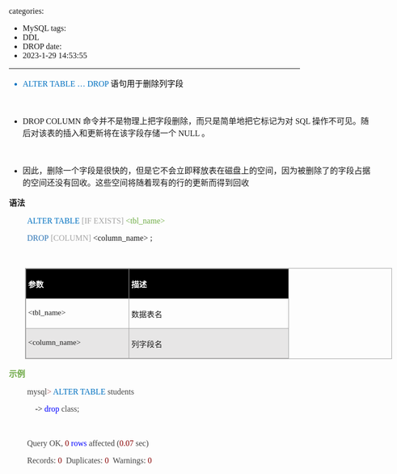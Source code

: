categories:
- MySQL
tags:
- DDL
- DROP
date:
- 2023-1-29 14:53:55
---

<body lang=zh-CN style='font-family:"Microsoft YaHei UI";font-size:12.0pt'>
<!--StartFragment-->

<div style='direction:ltr;border-width:100%'>

<div style='direction:ltr;margin-top:0in;margin-left:0in;width:7.5638in'>

<div style='direction:ltr;margin-top:0in;margin-left:0in;width:7.5638in'>

<ul type=disc style='direction:ltr;unicode-bidi:embed;margin-top:0in;
 margin-bottom:0in'>
 <li style='margin-top:0;margin-bottom:0;vertical-align:middle;color:#0070C0'><span
     style='font-family:"Comic Sans MS";font-size:12.0pt;color:#0070C0'
     lang=zh-CN>ALTER TABLE</span><span style='font-family:"Comic Sans MS";
     font-size:12.0pt;color:#0070C0' lang=en-US> … DROP </span><span
     style='font-family:"Microsoft YaHei UI";font-size:12.0pt;color:black'
     lang=zh-CN>语句用于删除列字段</span></li>
</ul>

<p style='margin-left:.375in;font-family:Calibri;font-size:12.0pt'>&nbsp;</p>

<ul type=disc style='direction:ltr;unicode-bidi:embed;margin-top:0in;
 margin-bottom:0in'>
 <li style='margin-top:0;margin-bottom:0;vertical-align:middle'><span
     style='font-family:"Comic Sans MS";font-size:12.0pt'>DROP COLUMN </span><span
     style='font-family:"Microsoft YaHei UI";font-size:12.0pt'>命令并不是物理上把字段删除，而只是简单地把它标记为对</span><span
     style='font-family:"Comic Sans MS";font-size:12.0pt'> SQL </span><span
     style='font-family:"Microsoft YaHei UI";font-size:12.0pt'>操作不可见。随后对该表的插入和更新将在该字段存储一个</span><span
     style='font-family:"Comic Sans MS";font-size:12.0pt'> NULL </span><span
     style='font-family:"Microsoft YaHei UI";font-size:12.0pt'>。</span></li>
</ul>

<p style='margin-left:.375in;font-family:"Microsoft YaHei UI";
font-size:12.0pt'>&nbsp;</p>

<ul type=disc style='direction:ltr;unicode-bidi:embed;margin-top:0in;
 margin-bottom:0in'>
 <li style='margin-top:0;margin-bottom:0;vertical-align:middle'><span
     style='font-family:"Microsoft YaHei UI";font-size:12.0pt'>因此，删除一个字段是很快的，但是它不会立即释放表在磁盘上的空间，因为被删除了的字段占据的空间还没有回收。这些空间将随着现有的行的更新而得到回收</span></li>
</ul>

<p style='font-family:"Microsoft YaHei UI";font-size:12.0pt'><span
style='font-weight:bold'>语法</span></p>

<p style='margin-left:.375in;font-family:"Comic Sans MS";font-size:
12.0pt'><span style='color:#0070C0' lang=zh-CN>ALTER TABLE</span><span
style='color:#0070C0' lang=en-US> </span><span style='color:#A5A5A5'
lang=en-US>[</span><span style='color:#A5A5A5' lang=zh-CN>IF EXISTS</span><span
style='color:#A5A5A5' lang=en-US>]</span><span style='color:#0070C0'
lang=zh-CN> </span><span style='color:#70AD47' lang=en-US>&lt;</span><span
style='color:#70AD47' lang=zh-CN>tbl_name</span><span style='color:#70AD47'
lang=en-US>&gt;</span></p>

<p style='margin-left:.375in;font-family:"Comic Sans MS";font-size:
12.0pt'><span style='color:#2E75B5' lang=zh-CN>DROP</span><span lang=en-US> </span><span
style='color:#A5A5A5' lang=en-US>[</span><span style='color:#A5A5A5'
lang=zh-CN>COLUMN</span><span style='color:#A5A5A5' lang=en-US>]</span><span
lang=zh-CN> </span><span lang=en-US>&lt;</span><span lang=zh-CN>column_</span><span
lang=en-US>name&gt; ;</span></p>

<p style='margin-left:.375in;font-family:"Comic Sans MS";font-size:
12.0pt' lang=en-US>&nbsp;</p>

<div style='direction:ltr'>

<table border=1 cellpadding=0 cellspacing=0 valign=top style='direction:ltr;
 border-collapse:collapse;border-style:solid;border-color:#A3A3A3;border-width:
 1pt;margin-left:.3333in' title="" summary="">
 <tr>
  <td style='border-style:solid;border-color:#A3A3A3;border-width:1pt;
  background-color:black;vertical-align:top;width:2.0333in;padding:2.0pt 3.0pt 2.0pt 3.0pt'>
  <p style='font-family:"Microsoft YaHei UI";font-size:11.5pt;
  color:white'><span style='font-weight:bold'>参数</span></p>
  </td>
  <td style='border-style:solid;border-color:#A3A3A3;border-width:1pt;
  background-color:black;vertical-align:top;width:3.1923in;padding:2.0pt 3.0pt 2.0pt 3.0pt'>
  <p style='font-family:"Microsoft YaHei UI";font-size:11.5pt;
  color:white'><span style='font-weight:bold'>描述</span></p>
  </td>
 </tr>
 <tr>
  <td style='border-style:solid;border-color:#A3A3A3;border-width:1pt;
  vertical-align:top;width:2.0333in;padding:2.0pt 3.0pt 2.0pt 3.0pt'>
  <p style='font-family:"Comic Sans MS";font-size:11.5pt'
  lang=en-US>&lt;tbl_name&gt;</p>
  </td>
  <td style='border-style:solid;border-color:#A3A3A3;border-width:1pt;
  vertical-align:top;width:3.1923in;padding:2.0pt 3.0pt 2.0pt 3.0pt'>
  <p style='font-family:"Microsoft YaHei UI";font-size:11.5pt'>数据表名</p>
  </td>
 </tr>
 <tr>
  <td style='border-style:solid;border-color:#A3A3A3;border-width:1pt;
  background-color:#E7E6E6;vertical-align:top;width:2.0333in;padding:2.0pt 3.0pt 2.0pt 3.0pt'>
  <p style='font-family:"Comic Sans MS";font-size:11.5pt'><span
  lang=en-US>&lt;</span><span lang=zh-CN>column_</span><span lang=en-US>name&gt;</span></p>
  </td>
  <td style='border-style:solid;border-color:#A3A3A3;border-width:1pt;
  background-color:#E7E6E6;vertical-align:top;width:3.1923in;padding:2.0pt 3.0pt 2.0pt 3.0pt'>
  <p style='font-family:"Microsoft YaHei UI";font-size:11.5pt'>列字段名</p>
  </td>
 </tr>
</table>

</div>

<p style='font-family:"Microsoft YaHei UI";font-size:12.0pt;
color:#6DA845'><span style='font-weight:bold'>示例</span></p>

<p style='margin-left:.375in;font-family:"Comic Sans MS";font-size:
12.0pt'><span style='color:#444444' lang=zh-CN>mysql</span><span
style='color:#AB5656' lang=zh-CN>&gt; </span><span style='color:#0070C0'
lang=zh-CN>ALTER TABLE</span><span style='color:#0070C0' lang=en-US> </span><span
style='color:#444444' lang=zh-CN>students</span></p>

<p style='margin-left:.375in;font-family:"Comic Sans MS";font-size:
12.0pt'><span style='mso-spacerun:yes'>    </span>-&gt; <span style='color:
blue'>drop</span><span style='color:#444444'> class;</span></p>

<p style='margin-left:.375in;font-family:"Comic Sans MS";font-size:
12.0pt;color:#444444'>&nbsp;</p>

<p style='margin-left:.375in;font-family:"Comic Sans MS";font-size:
12.0pt'><span style='color:#444444'>Query OK, </span><span style='color:#880000'>0
</span><span style='color:blue'>rows</span><span style='color:#444444'>
affected (</span><span style='color:#880000'>0.07</span><span style='color:
#444444'> sec)</span></p>

<p style='margin-left:.375in;font-family:"Comic Sans MS";font-size:
12.0pt'><span style='color:#444444'>Records: </span><span style='color:#880000'>0</span><span
style='color:#444444'><span style='mso-spacerun:yes'>  </span>Duplicates: </span><span
style='color:#880000'>0</span><span style='color:#444444'><span
style='mso-spacerun:yes'>  </span>Warnings: </span><span style='color:#880000'>0</span></p>

</div>

</div>

</div>

<!--EndFragment-->
</body>

